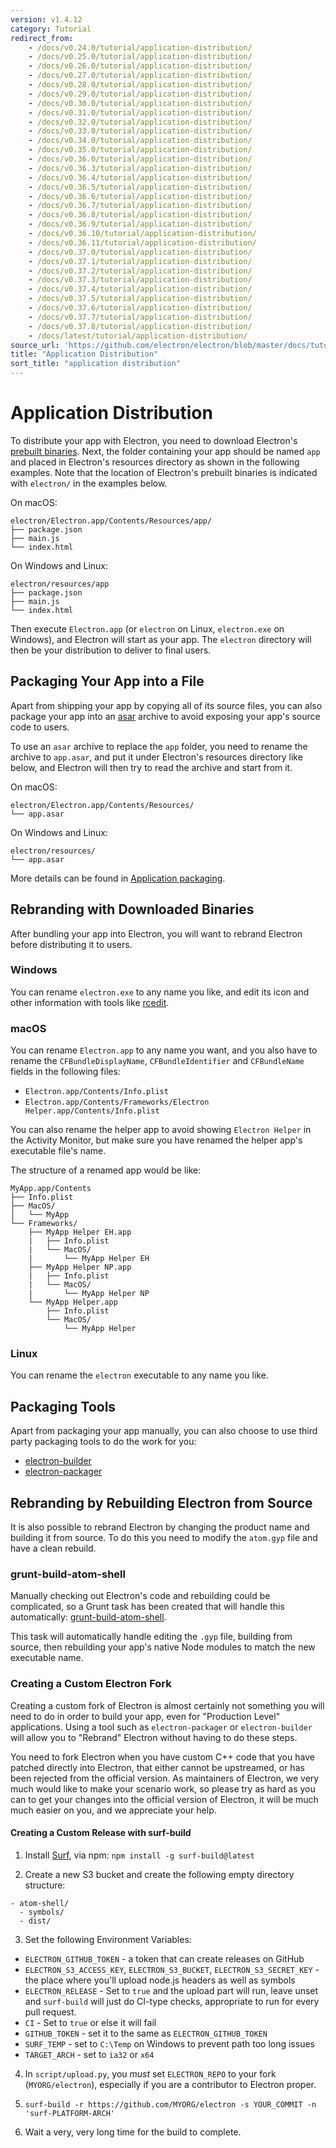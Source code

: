 ```yaml
---
version: v1.4.12
category: Tutorial
redirect_from:
    - /docs/v0.24.0/tutorial/application-distribution/
    - /docs/v0.25.0/tutorial/application-distribution/
    - /docs/v0.26.0/tutorial/application-distribution/
    - /docs/v0.27.0/tutorial/application-distribution/
    - /docs/v0.28.0/tutorial/application-distribution/
    - /docs/v0.29.0/tutorial/application-distribution/
    - /docs/v0.30.0/tutorial/application-distribution/
    - /docs/v0.31.0/tutorial/application-distribution/
    - /docs/v0.32.0/tutorial/application-distribution/
    - /docs/v0.33.0/tutorial/application-distribution/
    - /docs/v0.34.0/tutorial/application-distribution/
    - /docs/v0.35.0/tutorial/application-distribution/
    - /docs/v0.36.0/tutorial/application-distribution/
    - /docs/v0.36.3/tutorial/application-distribution/
    - /docs/v0.36.4/tutorial/application-distribution/
    - /docs/v0.36.5/tutorial/application-distribution/
    - /docs/v0.36.6/tutorial/application-distribution/
    - /docs/v0.36.7/tutorial/application-distribution/
    - /docs/v0.36.8/tutorial/application-distribution/
    - /docs/v0.36.9/tutorial/application-distribution/
    - /docs/v0.36.10/tutorial/application-distribution/
    - /docs/v0.36.11/tutorial/application-distribution/
    - /docs/v0.37.0/tutorial/application-distribution/
    - /docs/v0.37.1/tutorial/application-distribution/
    - /docs/v0.37.2/tutorial/application-distribution/
    - /docs/v0.37.3/tutorial/application-distribution/
    - /docs/v0.37.4/tutorial/application-distribution/
    - /docs/v0.37.5/tutorial/application-distribution/
    - /docs/v0.37.6/tutorial/application-distribution/
    - /docs/v0.37.7/tutorial/application-distribution/
    - /docs/v0.37.8/tutorial/application-distribution/
    - /docs/latest/tutorial/application-distribution/
source_url: 'https://github.com/electron/electron/blob/master/docs/tutorial/application-distribution.md'
title: "Application Distribution"
sort_title: "application distribution"
---
```


# Application Distribution

To distribute your app with Electron, you need to download Electron's [prebuilt
binaries](https://github.com/electron/electron/releases). Next, the folder
containing your app should be named `app` and placed in Electron's resources
directory as shown in the following examples. Note that the location of
Electron's prebuilt binaries is indicated with `electron/` in the examples
below.

On macOS:

```text
electron/Electron.app/Contents/Resources/app/
├── package.json
├── main.js
└── index.html
```

On Windows and Linux:

```text
electron/resources/app
├── package.json
├── main.js
└── index.html
```

Then execute `Electron.app` (or `electron` on Linux, `electron.exe` on Windows),
and Electron will start as your app. The `electron` directory will then be
your distribution to deliver to final users.

## Packaging Your App into a File

Apart from shipping your app by copying all of its source files, you can also
package your app into an [asar](https://github.com/electron/asar) archive to avoid
exposing your app's source code to users.

To use an `asar` archive to replace the `app` folder, you need to rename the
archive to `app.asar`, and put it under Electron's resources directory like
below, and Electron will then try to read the archive and start from it.

On macOS:

```text
electron/Electron.app/Contents/Resources/
└── app.asar
```

On Windows and Linux:

```text
electron/resources/
└── app.asar
```

More details can be found in [Application packaging](http://electron.atom.io/docs/tutorial/application-packaging).

## Rebranding with Downloaded Binaries

After bundling your app into Electron, you will want to rebrand Electron
before distributing it to users.

### Windows

You can rename `electron.exe` to any name you like, and edit its icon and other
information with tools like [rcedit](https://github.com/atom/rcedit).

### macOS

You can rename `Electron.app` to any name you want, and you also have to rename
the `CFBundleDisplayName`, `CFBundleIdentifier` and `CFBundleName` fields in the
following files:

* `Electron.app/Contents/Info.plist`
* `Electron.app/Contents/Frameworks/Electron Helper.app/Contents/Info.plist`

You can also rename the helper app to avoid showing `Electron Helper` in the
Activity Monitor, but make sure you have renamed the helper app's executable
file's name.

The structure of a renamed app would be like:

```
MyApp.app/Contents
├── Info.plist
├── MacOS/
│   └── MyApp
└── Frameworks/
    ├── MyApp Helper EH.app
    |   ├── Info.plist
    |   └── MacOS/
    |       └── MyApp Helper EH
    ├── MyApp Helper NP.app
    |   ├── Info.plist
    |   └── MacOS/
    |       └── MyApp Helper NP
    └── MyApp Helper.app
        ├── Info.plist
        └── MacOS/
            └── MyApp Helper
```

### Linux

You can rename the `electron` executable to any name you like.

## Packaging Tools

Apart from packaging your app manually, you can also choose to use third party
packaging tools to do the work for you:

* [electron-builder](https://github.com/electron-userland/electron-builder)
* [electron-packager](https://github.com/electron-userland/electron-packager)

## Rebranding by Rebuilding Electron from Source

It is also possible to rebrand Electron by changing the product name and
building it from source. To do this you need to modify the `atom.gyp` file and
have a clean rebuild.

### grunt-build-atom-shell

Manually checking out Electron's code and rebuilding could be complicated, so
a Grunt task has been created that will handle this automatically:
[grunt-build-atom-shell](https://github.com/paulcbetts/grunt-build-atom-shell).

This task will automatically handle editing the `.gyp` file, building from
source, then rebuilding your app's native Node modules to match the new
executable name.

### Creating a Custom Electron Fork

Creating a custom fork of Electron is almost certainly not something you will
need to do in order to build your app, even for "Production Level" applications.
Using a tool such as `electron-packager` or `electron-builder` will allow you to
"Rebrand" Electron without having to do these steps.

You need to fork Electron when you have custom C++ code that you have patched
directly into Electron, that either cannot be upstreamed, or has been rejected
from the official version. As maintainers of Electron, we very much would like
to make your scenario work, so please try as hard as you can to get your changes
into the official version of Electron, it will be much much easier on you, and
we appreciate your help.

#### Creating a Custom Release with surf-build

1. Install [Surf](https://github.com/surf-build/surf), via npm:
  `npm install -g surf-build@latest`

2. Create a new S3 bucket and create the following empty directory structure:

```
- atom-shell/
  - symbols/
  - dist/
```

3. Set the following Environment Variables:

  * `ELECTRON_GITHUB_TOKEN` - a token that can create releases on GitHub
  * `ELECTRON_S3_ACCESS_KEY`, `ELECTRON_S3_BUCKET`, `ELECTRON_S3_SECRET_KEY` -
    the place where you'll upload node.js headers as well as symbols
  * `ELECTRON_RELEASE` - Set to `true` and the upload part will run, leave unset
    and `surf-build` will just do CI-type checks, appropriate to run for every
    pull request.
  * `CI` - Set to `true` or else it will fail
  * `GITHUB_TOKEN` - set it to the same as `ELECTRON_GITHUB_TOKEN`
  * `SURF_TEMP` - set to `C:\Temp` on Windows to prevent path too long issues
  * `TARGET_ARCH` - set to `ia32` or `x64`  

4. In `script/upload.py`, you _must_ set `ELECTRON_REPO` to your fork (`MYORG/electron`),
  especially if you are a contributor to Electron proper.

5. `surf-build -r https://github.com/MYORG/electron -s YOUR_COMMIT -n 'surf-PLATFORM-ARCH'`

6. Wait a very, very long time for the build to complete.
